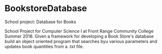 # BookstoreDatabase
School project: Database for Books

School Project for Computer Science I at Front Range Community College Summer 2018. Given a framework for developing a Book Store's database build an object oriented program that searches byu various parameters and updates book quantities from a .txt file. 
